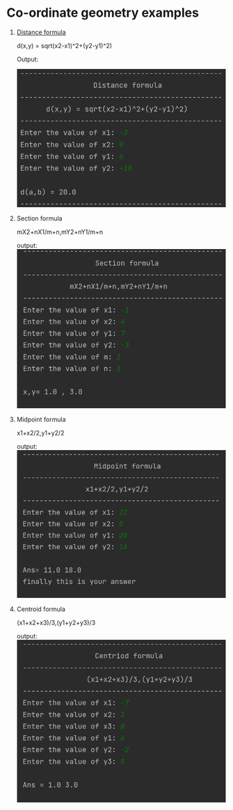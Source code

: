 # Co-ordinate geometry examples

1. [Distance formula](https://en.wikipedia.org/wiki/Distance)
   
   d(x,y) = sqrt(x2-x1)^2+(y2-y1)^2)
   
   Output:
   
   ![Output](outputs/distance-formula.png)
1. Section formula
   
   mX2+nX1/m+n,mY2+nY1/m+n
   
   output:
   ![Output](outputs/section-formula.png)
1. Midpoint formula
   
   x1+x2/2,y1+y2/2
   
   output:
   ![Output](outputs/midpoint-formula.png)
1. Centroid formula

   (x1+x2+x3)/3,(y1+y2+y3)/3

   output:
   ![Output](outputs/centroid-formula.png)

